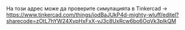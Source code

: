 На този адрес може да проверите симулацията в Tinkercad -> https://www.tinkercad.com/things/iodBaJUkP4d-mighty-wluff/editel?sharecode=zOtL7hYW24XvpHxFxX-vJ3c8UxRcw6bo6OqVk3pIkQM
